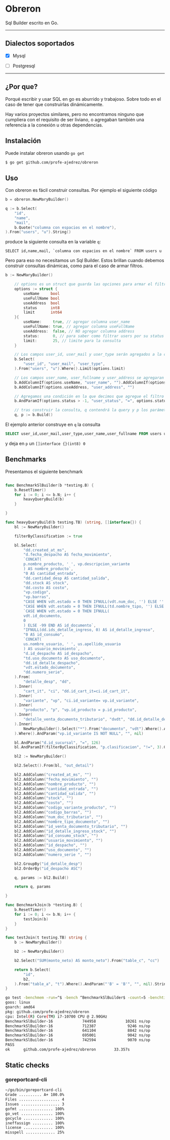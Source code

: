 # Obreron

Sql Builder escrito en Go.

---

## Dialectos soportados

- [x] Mysql  
- [ ] Postgresql  
  

---

## ¿Por que?

Porqué escribir y usar SQL en go es aburrido y trabajoso. Sobre todo en el caso de tener que construirlas dinámicamente.

Hay varios proyectos similares, pero no encontramos ninguno que cumpliera con el requisito de ser liviano, o agregaban también una referencia a la conexión u otras dependencias.


## Instalación

Puede instalar obreron usando `go get`

```bash
$ go get github.com/profe-ajedrez/obreron
```



## Uso


Con obreron es fácil construir consultas. Por ejemplo el siguiente código 


```go
b = obreron.NewMaryBuilder()

q := b.Select(
    "id",
    "name",
    "mail",
    b.Quote("columna con espacios en el nombre"),
).From("users", "u").String()
```

produce la siguiente consulta en la variable `q`: 

```
SELECT id,name,mail, `columna con espacios en el nombre` FROM users u 
```

Pero para eso no necesitamos un Sql Builder. Estos brillan cuando debemos construir consultas dinámicas, como para el caso de armar filtros.

```go
b := NewMaryBuilder()

	// options es un struct que guarda las opciones para armar el filtro
	options := struct {
		useName     bool
		useFullName bool
		useAddress  bool
		status      int8
		limit       int64
	}{
		useName:     true, // agregar columna user_name
		useFullName: true, // agregar columna useFullName
		useAddress:  false, // NO agregar columna address
		status:      0, // para saber como filtrar users por su status
		limit:       25, // limite para la consulta
	}

    // Los campos user_id, user_mail y user_type serán agregados a la consulta
	b.Select(
		"user_id", "user_mail", "user_type",
	).From("users", "u").Where().Limit(options.limit)

    // Los campos user_name, user_fullname y user_address se agregaran a la consulta solo si la condición pasada es verdadera
	b.AddColumnIf(options.useName, "user_name", "").AddColumnIf(options.useFullName, "user_fullname", "")
	b.AddColumnIf(options.useAddress, "user_address", "")

    // Agregamos una condición en la que decimos que agregue el filtro por user_status si a opción correspondiente es > -1
	b.AndParamIf(options.status > -1, "user_status", "=", options.status)

    // tras construir la consulta, q contendrá la query y p los parámetros registrados para su uso
	q, p := b.Build()

```

El ejemplo anterior construye en `q` la consulta 

```sql
SELECT user_id,user_mail,user_type,user_name,user_fullname FROM users u  WHERE 1=1  AND user_status = ? LIMIT 25 
```

y deja en `p`  un `[]interface {}(int8) 0`

  
## Benchmarks

Presentamos el siguiente benchmark

```go

func BenchmarkSlBuilder(b *testing.B) {
	b.ResetTimer()
	for i := 0; i <= b.N; i++ {
		heavyQueryBuild(b)
	}

}

func heavyQueryBuild(b testing.TB) (string, []interface{}) {
	bl := NewMaryBuilder()

	filterByClassification := true

	bl.Select(
		"dd.created_at_ms",
		"d.fecha_despacho AS fecha_movimiento",
		`CONCAT(
		p.nombre_producto, ' ', vp.descripcion_variante
		) AS nombre_producto`,
		"0 AS cantidad_entrada",
		"dd.cantidad_desp AS cantidad_salida",
		"dd.stock AS stock",
		"dd.costo AS costo",
		"vp.codigo",
		"vp.barras",
		"CASE WHEN vdt.estado = 0 THEN IFNULL(vdt.num_doc, '') ELSE '' END AS num_doc",
		"CASE WHEN vdt.estado = 0 THEN IFNULL(td.nombre_tipo, '') ELSE 'nulo' END AS nombre_tipo",
		`CASE WHEN vdt.estado = 0 THEN IFNULL(
		vdt.id_documento, 
		0
		) ELSE -99 END AS id_documento`,
		"IFNULL(dd.ids_detalle_ingreso, 0) AS id_detalle_ingreso",
		"0 AS id_consumo",
		`CONCAT(
		us.nombre_usuario, ' ', us.apellido_usuario
		) AS usuario_movimiento`,
		"d.id_despacho AS id_despacho",
		"td.uso_documento AS uso_documento",
		"dd.id_detalle_despacho",
		"vdt.estado_documento",
		"dd.numero_serie",
	).From(
		"detalle_desp", "dd",
	).Inner(
		"cart_it", "ci", "dd.id_cart_it=ci.id_cart_it",
	).Inner(
		"variante", "vp", "ci.id_variante= vp.id_variante",
	).Inner(
		"producto", "p", "vp.id_producto = p.id_producto",
	).Inner(
		"detalle_venta_documento_tributario", "dvdt", "dd.id_detalle_despacho = dvdt.id_detalle_despacho",
	).Inner(
		NewMaryBuilder().Select("*").From("documento", "vdt").Where().AndParam("vdt.id_documento", "=", 126), "vdt", "vdt.id_documento = dvdt.id_documento",
	).Where().AndParam("vp.id_variante IS NOT NULL", "", nil)

	bl.AndParam("d.id_sucursal", "=", 126)
	bl.AndParamIf(filterByClassification, "p.clasificacion", "!=", 3).GroupBy("dd.id_detalle_desp")

	bl2 := NewMaryBuilder()

	bl2.Select().From(bl, "out_detail")

	bl2.AddColumn("created_at_ms", "")
	bl2.AddColumn("fecha_movimiento", "")
	bl2.AddColumn("nombre_producto", "")
	bl2.AddColumn("cantidad_entrada", "")
	bl2.AddColumn("cantidad_salida", "")
	bl2.AddColumn("stock", "")
	bl2.AddColumn("costo", "")
	bl2.AddColumn("codigo_variante_producto", "")
	bl2.AddColumn("codigo_barras", "")
	bl2.AddColumn("num_doc_tributario", "")
	bl2.AddColumn("nombre_tipo_documento", "")
	bl2.AddColumn("id_venta_documento_tributario", "")
	bl2.AddColumn("id_detalle_ingreso_stock", "")
	bl2.AddColumn("id_consumo_stock", "")
	bl2.AddColumn("usuario_movimiento", "")
	bl2.AddColumn("id_despacho", "")
	bl2.AddColumn("uso_documento", "")
	bl2.AddColumn("numero_serie ", "")

	bl2.GroupBy("id_detalle_desp")
	bl2.OrderBy("id_despacho ASC")

	q, params := bl2.Build()

	return q, params

}

func BenchmarkJoin(b *testing.B) {
	b.ResetTimer()
	for i := 0; i <= b.N; i++ {
		testJoin(b)
	}
}

func testJoin(t testing.TB) string {
	b := NewMaryBuilder()

	b2 := NewMaryBuilder()

	b2.Select("SUM(monto_neto) AS monto_neto").From("table_c", "cc")

	return b.Select(
		"id",
		b2,
	).From("table_a", "t").Where().AndParam("'B' = 'B'", "", nil).String()
}

```

```bash
go test -benchmem -run=^$ -bench ^BenchmarkSlBuilder$ -count=5 -benchtime=5s  
goos: linux
goarch: amd64
pkg: github.com/profe-ajedrez/obreron
cpu: Intel(R) Core(TM) i7-10700 CPU @ 2.90GHz
BenchmarkSlBuilder-16             744958             10261 ns/op           13816 B/op        122 allocs/op
BenchmarkSlBuilder-16             712387              9246 ns/op           13817 B/op        122 allocs/op
BenchmarkSlBuilder-16             641104              8842 ns/op           13817 B/op        122 allocs/op
BenchmarkSlBuilder-16             695001              9042 ns/op           13817 B/op        122 allocs/op
BenchmarkSlBuilder-16             742594              9070 ns/op           13816 B/op        122 allocs/op
PASS
ok      github.com/profe-ajedrez/obreron        33.357s
```


## Static checks


### goreportcard-cli

```bash
~/go/bin/goreportcard-cli   
Grade .......... A+ 100.0%
Files .................. 4
Issues ................. 3
gofmt ............... 100%
go_vet .............. 100%
gocyclo ............. 100%
ineffassign ......... 100%
license ............. 100%
misspell ............. 25%
```

